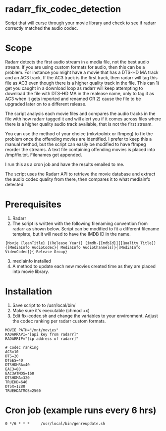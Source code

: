 # radarr_fix_codec_detection

Script that will curse through your movie library and check to see if radarr correctly matched the audio codec. 

# Scope

Radarr detects the first audio stream in a media file, not the best audio stream. If you are using custom formats for audio, then this can be a problem. For instance you might have a movie that has a DTS-HD MA track and an AC3 track. If the AC3 track is the first track, then radarr will tag this file as AC3 even though there is a higher quality track in the file. This can 1) get you caught in a download loop as radarr will keep attempting to download the file with DTS-HD MA in the realease name, only to tag it as AC3 when it gets imported and renamed OR 2) cause the file to be upgraded later on to a different release. 

The script analysis each movie files and compares the audio tracks in the file with how radarr tagged it and will alert you if it comes across files where there is a higher quality audio track available, that is not the first stream.

You can use the method of your choice (mkvtoolnix or ffmpeg) to fix the problem once the offending movies are identified. I prefer to keep this a manual method, but the script can easily be modified to have ffmpeg reorder the streams. A text file containing offending movies is placed into /tmp/fix.txt. Filenames get appended.

I run this as a cron job and have the results emailed to me. 

The script uses the Radarr API to retrieve the movie database and extract the audio codec quality from there, then compares it to what mediainfo detected


# Prerequisites
1. Radarr
2. The script is written with the following filenaming convention from radarr as shown below. Script can be modified to fit a different filename template, but it will need to have the IMDB ID in the name. 
```
{Movie CleanTitle} {(Release Year)} [imdb-{ImdbId}]{[Quality Title]}{[MediaInfo AudioCodec}{ MediaInfo AudioChannels]}{[MediaInfo VideoCodec]}{-Release Group}
```
3. mediainfo installed
4. A method to update each new movies created time as they are placed into movie library. 

# Installation
1. Save script to to /usr/local/bin/
2. Make sure it's executable (chmod +x)
3. Edit fix-codec.sh and change the variables to your environment. Adjust the codec ranking per radarr custom formats.  
```
MOVIE_PATH="/mnt/movies"
RADARRAPI="[api key from radarr]"
RADARRIP="[ip address of radarr]"

# Codec ranking 
AC3=10
DTS=20
DTSES=40
DTSHDHRA=40
EAC3=80
EAC3ATMOS=160
DTSHDMA=320
TRUEHD=640
DTSX=1280
TRUEHDATMOS=2560
```
# Cron job (example runs every 6 hrs) 
```
0 */6 * * *     /usr/local/bin/genreupdate.sh
```



